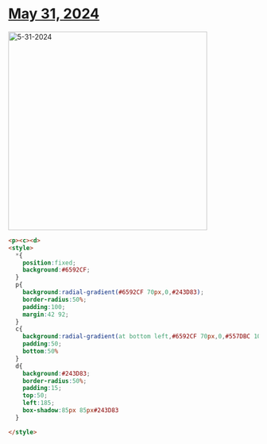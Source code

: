 # [May 31, 2024](https://cssbattle.dev/play/MeYbCyj7tP6rh8vBCbit)

<img src="https://firebasestorage.googleapis.com/v0/b/cssbattleapp.appspot.com/o/user%2Fummd3POvEDfFyeFvVdOMG3OOrwE2%2Ftargets%2Ftarget_4EzJLH4@2x.png?alt=media" width="400" alt="5-31-2024" />

```html
<p><c><d>
<style>
  *{
    position:fixed;
    background:#6592CF;
  }
  p{
    background:radial-gradient(#6592CF 70px,0,#243D83);
    border-radius:50%;
    padding:100;
    margin:42 92;
  }
  c{
    background:radial-gradient(at bottom left,#6592CF 70px,0,#557DBC 100px,0,#6592CF);
    padding:50;
    bottom:50%
  }
  d{
    background:#243D83;
    border-radius:50%;
    padding:15;
    top:50;
    left:185;
    box-shadow:85px 85px#243D83
  }

</style>
```
